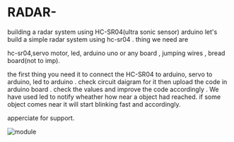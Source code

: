 # RADAR-
building a radar system using HC-SR04(ultra sonic sensor) arduino 
let's build a simple radar system using hc-sr04 . thing we need are 

hc-sr04,servo motor, led, arduino uno or any board , jumping wires , bread board(not to imp).

the first thing you need it to connect the HC-SR04 to arduino, servo to arduino, led to arduino .
check circuit daigram for it 
then upload the code in arduino board .
check the values and improve the code accordingly . We have used led to notify wheather how near a object had reached.
if some object comes near it will start blinking fast and accordingly.

apperciate for support.

![module](https://user-images.githubusercontent.com/32512281/73061887-2646b600-3ec1-11ea-92c7-a7e3db1d9430.png)

